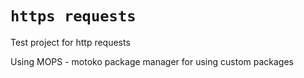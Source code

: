 # `https requests`

Test project for http requests

Using MOPS - motoko package manager for using custom packages
